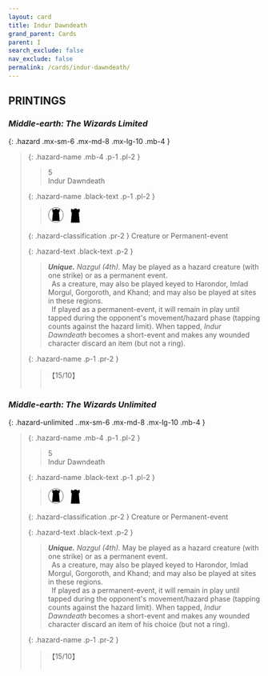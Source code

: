 ```yaml
---
layout: card
title: Indur Dawndeath
grand_parent: Cards
parent: I
search_exclude: false
nav_exclude: false
permalink: /cards/indur-dawndeath/
---
```


## PRINTINGS


### _Middle-earth: The Wizards Limited_

{: .hazard .mx-sm-6 .mx-md-8 .mx-lg-10 .mb-4 }
> {: .hazard-name .mb-4 .p-1 .pl-2 }
> > <div class="hazard-mp">5</div>
> > <div class="card-name">Indur Dawndeath</div>
>
> {: .hazard-name .black-text .p-1 .pl-2 }
> > ![](/assets/images/dark-domain.svg)&emsp;![](/assets/images/dark-hold.svg)
>
> {: .hazard-classification .pr-2 }
> Creature or Permanent-event
>
> {: .hazard-text .black-text .p-2 }
> > _**Unique.**_ _Nazgul (4th)._ May be played as a hazard creature (with one strike) or as a permanent event. <br>&ensp;As a creature, may also be played keyed to Harondor, Imlad Morgul, Gorgoroth, and Khand; and may also be played at sites in these regions. <br>&ensp;If played as a permanent-event, it will remain in play until tapped during the opponent's movement/hazard phase (tapping counts against the hazard limit). When tapped, _Indur Dawndeath_ becomes a short-event and makes any wounded character discard an item (but not a ring). 
>
> {: .hazard-name .p-1 .pr-2 }
> > <div class="card-shield">【15/10】</div>
> > <div class="card-corruption">&nbsp;</div>

### _Middle-earth: The Wizards Unlimited_

{: .hazard-unlimited ..mx-sm-6 .mx-md-8 .mx-lg-10 .mb-4 }
> {: .hazard-name .mb-4 .p-1 .pl-2 }
> > <div class="hazard-mp">5</div>
> > <div class="card-name">Indur Dawndeath</div>
>
> {: .hazard-name .black-text .p-1 .pl-2 }
> > ![](/assets/images/dark-domain.svg)&emsp;![](/assets/images/dark-hold.svg)
>
> {: .hazard-classification .pr-2 }
> Creature or Permanent-event
>
> {: .hazard-text .black-text .p-2 }
> > _**Unique.**_ _Nazgul (4th)._ May be played as a hazard creature (with one strike) or as a permanent event. <br>&ensp;As a creature, may also be played keyed to Harondor, Imlad Morgul, Gorgoroth, and Khand; and may also be played at sites in these regions. <br>&ensp;If played as a permanent-event, it will remain in play until tapped during the opponent's movement/hazard phase (tapping counts against the hazard limit). When tapped, _Indur Dawndeath_ becomes a short-event and makes any wounded character discard an item of his choice (but not a ring). 
>
> {: .hazard-name .p-1 .pr-2 }
> > <div class="card-shield">【15/10】</div>
> > <div class="card-corruption-white">&nbsp;</div>
